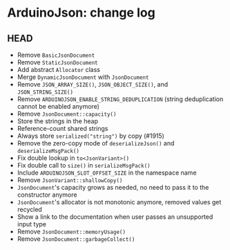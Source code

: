 ArduinoJson: change log
=======================

HEAD
----

* Remove `BasicJsonDocument`
* Remove `StaticJsonDocument`
* Add abstract `Allocator` class
* Merge `DynamicJsonDocument` with `JsonDocument`
* Remove `JSON_ARRAY_SIZE()`, `JSON_OBJECT_SIZE()`, and `JSON_STRING_SIZE()`
* Remove `ARDUINOJSON_ENABLE_STRING_DEDUPLICATION` (string deduplication cannot be enabled anymore)
* Remove `JsonDocument::capacity()`
* Store the strings in the heap
* Reference-count shared strings
* Always store `serialized("string")` by copy (#1915)
* Remove the zero-copy mode of `deserializeJson()` and `deserializeMsgPack()`
* Fix double lookup in `to<JsonVariant>()`
* Fix double call to `size()` in `serializeMsgPack()`
* Include `ARDUINOJSON_SLOT_OFFSET_SIZE` in the namespace name
* Remove `JsonVariant::shallowCopy()`
* `JsonDocument`'s capacity grows as needed, no need to pass it to the constructor anymore
* `JsonDocument`'s allocator is not monotonic anymore, removed values get recycled
* Show a link to the documentation when user passes an unsupported input type
* Remove `JsonDocument::memoryUsage()`
* Remove `JsonDocument::garbageCollect()`
